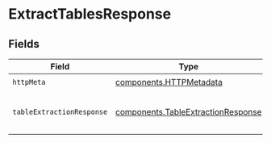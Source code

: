 # ExtractTablesResponse


## Fields

| Field                                                                                    | Type                                                                                     | Required                                                                                 | Description                                                                              | Example                                                                                  |
| ---------------------------------------------------------------------------------------- | ---------------------------------------------------------------------------------------- | ---------------------------------------------------------------------------------------- | ---------------------------------------------------------------------------------------- | ---------------------------------------------------------------------------------------- |
| `httpMeta`                                                                               | [components.HTTPMetadata](../../models/components/httpmetadata.md)                       | :heavy_check_mark:                                                                       | N/A                                                                                      |                                                                                          |
| `tableExtractionResponse`                                                                | [components.TableExtractionResponse](../../models/components/tableextractionresponse.md) | :heavy_minus_sign:                                                                       | The extracted tables                                                                     | {<br/>"$ref": "#/components/examples/TableExtractionResponse"<br/>}                      |